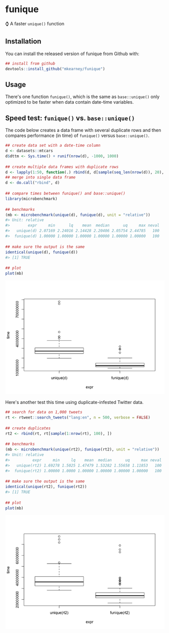 
<!-- README.md is generated from README.Rmd. Please edit that file -->
funique
=======

⌚️ A faster `unique()` function

Installation
------------

You can install the released version of funique from Github with:

``` r
## install from github
devtools::install_github("mkearney/funique")
```

Usage
-----

There's one function `funique()`, which is the same as `base::unique()` only optimized to be faster when data contain date-time variables.

Speed test: `funique()` vs. `base::unique()`
--------------------------------------------

The code below creates a data frame with several duplicate rows and then compares performance (in time) of `funique()` versus `base::unique()`.

``` r
## create data set with a date-time column
d <- datasets::mtcars
d$dttm <- Sys.time() + runif(nrow(d), -1000, 1000)

## create multiple data frames with duplicate rows
d <- lapply(1:50, function(.) rbind(d, d[sample(seq_len(nrow(d)), 20), ]))
## merge into single data frame
d <- do.call("rbind", d)

## compare times between funique() and base::unique()
library(microbenchmark)

## benchmarks
(mb <- microbenchmark(unique(d), funique(d), unit = "relative"))
#> Unit: relative
#>        expr     min      lq    mean  median      uq     max neval
#>   unique(d) 2.07169 2.24016 2.14428 2.20406 2.05754 2.44785   100
#>  funique(d) 1.00000 1.00000 1.00000 1.00000 1.00000 1.00000   100

## make sure the output is the same
identical(unique(d), funique(d))
#> [1] TRUE

## plot
plot(mb)
```

![](man/figures/README-ex1-1.png)

Here's another test this time using duplicate-infested Twitter data.

``` r
## search for data on 1,000 tweets
rt <- rtweet::search_tweets("lang:en", n = 500, verbose = FALSE)

## create duplicates
rt2 <- rbind(rt, rt[sample(1:nrow(rt), 100), ])

## benchmarks
(mb <- microbenchmark(unique(rt2), funique(rt2), unit = "relative"))
#> Unit: relative
#>          expr     min     lq    mean  median      uq     max neval
#>   unique(rt2) 1.69278 1.5025 1.47479 1.53282 1.55658 1.11853   100
#>  funique(rt2) 1.00000 1.0000 1.00000 1.00000 1.00000 1.00000   100

## make sure the output is the same
identical(unique(rt2), funique(rt2))
#> [1] TRUE

## plot
plot(mb)
```

![](man/figures/README-ex2-1.png)
